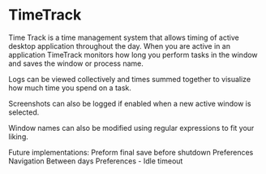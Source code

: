 TimeTrack
=========

Time Track is a time management system that allows timing of active desktop application throughout the day. When you are active in an application TimeTrack monitors how long you perform tasks in the window and saves the window or process name.

Logs can be viewed collectively and times summed together to visualize how much time you spend on a task.

Screenshots can also be logged if enabled when a new active window is selected.

Window names can also be modified using regular expressions to fit your liking.

Future implementations:
Preform final save before shutdown
Preferences
Navigation Between days
Preferences - Idle timeout
